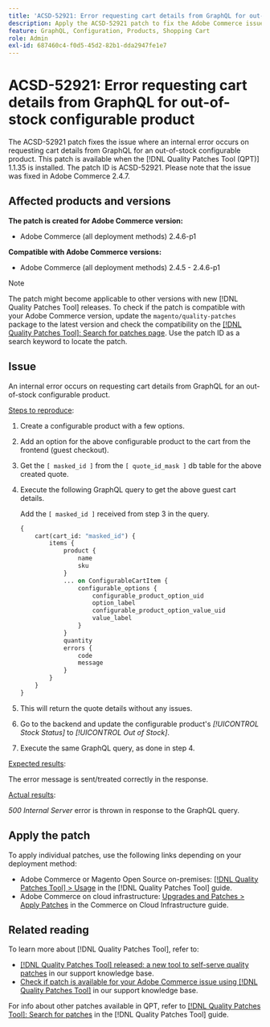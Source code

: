 ```yaml
---
title: 'ACSD-52921: Error requesting cart details from GraphQL for out-of-stock configurable product'
description: Apply the ACSD-52921 patch to fix the Adobe Commerce issue where an internal error occurs on requesting cart details from GraphQL for an out-of-stock configurable product.
feature: GraphQL, Configuration, Products, Shopping Cart
role: Admin
exl-id: 687460c4-f0d5-45d2-82b1-dda2947fe1e7
---
```

# ACSD-52921: Error requesting cart details from GraphQL for out-of-stock configurable product

The ACSD-52921 patch fixes the issue where an internal error occurs on requesting cart details from GraphQL for an out-of-stock configurable product. This patch is available when the [!DNL Quality Patches Tool (QPT)] 1.1.35 is installed. The patch ID is ACSD-52921. Please note that the issue was fixed in Adobe Commerce 2.4.7.

## Affected products and versions

**The patch is created for Adobe Commerce version:**

* Adobe Commerce (all deployment methods) 2.4.6-p1

**Compatible with Adobe Commerce versions:**

* Adobe Commerce (all deployment methods) 2.4.5 - 2.4.6-p1

>[!NOTE]
>
>The patch might become applicable to other versions with new [!DNL Quality Patches Tool] releases. To check if the patch is compatible with your Adobe Commerce version, update the `magento/quality-patches` package to the latest version and check the compatibility on the [[!DNL Quality Patches Tool]: Search for patches page](https://experienceleague.adobe.com/tools/commerce-quality-patches/index.html). Use the patch ID as a search keyword to locate the patch.

## Issue

An internal error occurs on requesting cart details from GraphQL for an out-of-stock configurable product.

<u>Steps to reproduce</u>:

1. Create a configurable product with a few options.
1. Add an option for the above configurable product to the cart from the frontend (guest checkout).
1. Get the `[ masked_id ]` from the `[ quote_id_mask ]` db table for the above created quote.
1. Execute the following GraphQL query to get the above guest cart details. 
    
    Add the `[ masked_id ]` received from step 3 in the query.

    ```GraphQL 
    {
        cart(cart_id: "masked_id") {
            items {
                product {
                    name
                    sku
                }
                ... on ConfigurableCartItem {
                    configurable_options {
                        configurable_product_option_uid
                        option_label
                        configurable_product_option_value_uid
                        value_label
                    }
                }
                quantity
                errors {
                    code
                    message
                }
            }
        }
    }   
    ```

1. This will return the quote details without any issues.
1. Go to the backend and update the configurable product's *[!UICONTROL Stock Status]* to *[!UICONTROL Out of Stock]*.
1. Execute the same GraphQL query, as done in step 4.

<u>Expected results</u>:

The error message is sent/treated correctly in the response.

<u>Actual results</u>:

*500 Internal Server* error is thrown in response to the GraphQL query.

## Apply the patch

To apply individual patches, use the following links depending on your deployment method:

* Adobe Commerce or Magento Open Source on-premises: [[!DNL Quality Patches Tool] > Usage](https://experienceleague.adobe.com/docs/commerce-operations/tools/quality-patches-tool/usage.html) in the [!DNL Quality Patches Tool] guide.
* Adobe Commerce on cloud infrastructure: [Upgrades and Patches > Apply Patches](https://experienceleague.adobe.com/docs/commerce-cloud-service/user-guide/develop/upgrade/apply-patches.html) in the Commerce on Cloud Infrastructure guide.

## Related reading

To learn more about [!DNL Quality Patches Tool], refer to:

* [[!DNL Quality Patches Tool] released: a new tool to self-serve quality patches](https://experienceleague.adobe.com/en/docs/commerce-knowledge-base/kb/announcements/commerce-announcements/magento-quality-patches-released-new-tool-to-self-serve-quality-patches) in our support knowledge base.
* [Check if patch is available for your Adobe Commerce issue using [!DNL Quality Patches Tool]](/help/support-tools/patches-available-in-qpt-tool/check-patch-for-magento-issue-with-magento-quality-patches.md) in our support knowledge base.

For info about other patches available in QPT, refer to [[!DNL Quality Patches Tool]: Search for patches](https://experienceleague.adobe.com/tools/commerce-quality-patches/index.html) in the [!DNL Quality Patches Tool] guide.

